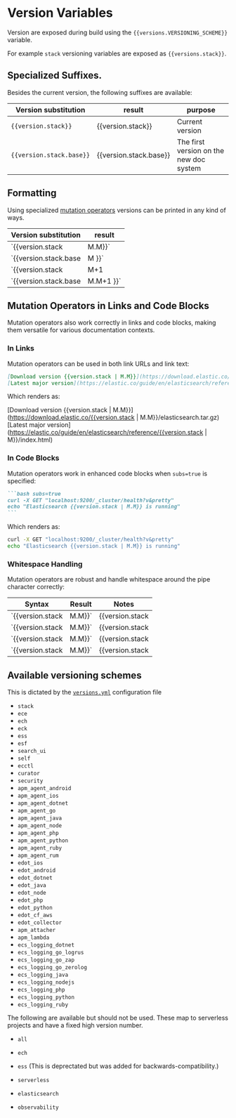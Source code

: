 # Version Variables

Version are exposed during build using the `{{versions.VERSIONING_SCHEME}}` variable.

For example `stack` versioning variables are exposed as `{{versions.stack}}`.

## Specialized Suffixes.

Besides the current version, the following suffixes are available:

| Version substitution                 | result                            | purpose                                 |
|--------------------------------------|-----------------------------------|-----------------------------------------| 
| `{{version.stack}}`                 | {{version.stack}}                 | Current version                         |
| `{{version.stack.base}}`            | {{version.stack.base}}            | The first version on the new doc system |

## Formatting

Using specialized [mutation operators](substitutions.md#mutations) versions 
can be printed in any kind of ways.


| Version substitution   | result    |
|------------------------|-----------|
| `{{version.stack| M.M}}`    |  {{version.stack|M.M}} |
| `{{version.stack.base | M }}`     | {{version.stack.base | M }} |
| `{{version.stack | M+1       | M }}` | {{version.stack | M+1 | M }} |
| `{{version.stack.base | M.M+1 }}` | {{version.stack.base | M.M+1 }} |

## Mutation Operators in Links and Code Blocks

Mutation operators also work correctly in links and code blocks, making them versatile for various documentation contexts.

### In Links

Mutation operators can be used in both link URLs and link text:

```markdown subs=false
[Download version {{version.stack | M.M}}](https://download.elastic.co/{{version.stack | M.M}}/elasticsearch.tar.gz)
[Latest major version](https://elastic.co/guide/en/elasticsearch/reference/{{version.stack | M}}/index.html)
```

Which renders as:

[Download version {{version.stack | M.M}}](https://download.elastic.co/{{version.stack | M.M}}/elasticsearch.tar.gz)
[Latest major version](https://elastic.co/guide/en/elasticsearch/reference/{{version.stack | M}}/index.html)

### In Code Blocks

Mutation operators work in enhanced code blocks when `subs=true` is specified:

````markdown subs=false
```bash subs=true
curl -X GET "localhost:9200/_cluster/health?v&pretty"
echo "Elasticsearch {{version.stack | M.M}} is running"
```
````

Which renders as:

```bash subs=true
curl -X GET "localhost:9200/_cluster/health?v&pretty"
echo "Elasticsearch {{version.stack | M.M}} is running"
```

### Whitespace Handling

Mutation operators are robust and handle whitespace around the pipe character correctly:

| Syntax | Result | Notes |
|--------|--------| ----- |
| `{{version.stack|M.M}}` | {{version.stack|M.M}} | No spaces |
| `{{version.stack | M.M}}` | {{version.stack | M.M}} | Spaces around pipe |
| `{{version.stack |M.M}}` | {{version.stack |M.M}} | Space before pipe |
| `{{version.stack| M.M}}` | {{version.stack| M.M}} | Space after pipe |

## Available versioning schemes

This is dictated by the [`versions.yml`](https://github.com/elastic/docs-builder/blob/main/config/versions.yml) configuration file

* `stack`
* `ece`
* `ech`
* `eck`
* `ess`
* `esf`
* `search_ui`
* `self`
* `ecctl`
* `curator`
* `security`
* `apm_agent_android`
* `apm_agent_ios`
* `apm_agent_dotnet`
* `apm_agent_go`
* `apm_agent_java`
* `apm_agent_node`
* `apm_agent_php`
* `apm_agent_python`
* `apm_agent_ruby`
* `apm_agent_rum`
* `edot_ios`
* `edot_android`
* `edot_dotnet`
* `edot_java`
* `edot_node`
* `edot_php`
* `edot_python`
* `edot_cf_aws`
* `edot_collector`
* `apm_attacher`
* `apm_lambda`
* `ecs_logging_dotnet`
* `ecs_logging_go_logrus`
* `ecs_logging_go_zap`
* `ecs_logging_go_zerolog`
* `ecs_logging_java`
* `ecs_logging_nodejs`
* `ecs_logging_php`
* `ecs_logging_python`
* `ecs_logging_ruby`

The following are available but should not be used. These map to serverless projects and have a fixed high version number.

* `all`
* `ech`
* `ess` (This is deprectated but was added for backwards-compatibility.)

* `serverless`
* `elasticsearch`
* `observability`
